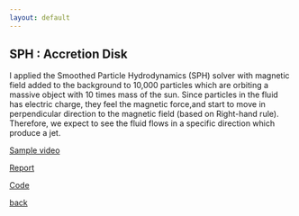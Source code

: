 ```yaml
---
layout: default
---
```


## SPH : Accretion Disk

I applied the Smoothed Particle Hydrodynamics (SPH) solver with magnetic field added to the background to 10,000 particles which are orbiting a massive object with 10 times mass of the sun.
Since particles in the fluid has electric charge, they feel the magnetic force,and start to move in perpendicular direction to the magnetic field (based on Right-hand rule). Therefore, we expect to see the fluid flows in a specific direction which produce a jet.

[Sample video](mp4s/mhd.mp4)

[Report](pdfs/jet.pdf)

[Code](https://bitbucket.org/zahrafn/sph_blackholeaccretion/src/master/)

[back](./)
